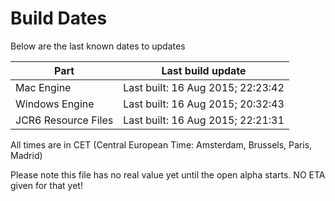 # Build Dates

Below are the last known dates to updates

Part | Last build update
-----|-----
Mac Engine | Last built: 16 Aug 2015; 22:23:42
Windows Engine | Last built: 16 Aug 2015; 20:32:43
JCR6 Resource Files | Last built: 16 Aug 2015; 22:21:31
All times are in CET (Central European Time: Amsterdam, Brussels, Paris, Madrid)


Please note this file has no real value yet until the open alpha starts. NO ETA given for that yet!
